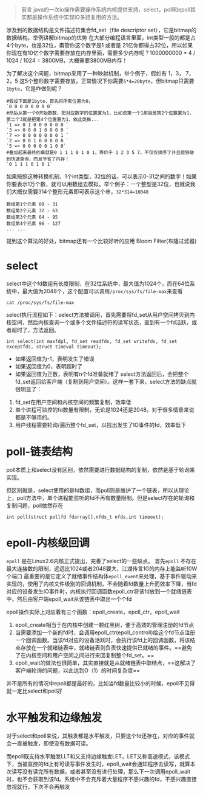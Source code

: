 > 前言 java的一次io操作需要操作系统内核提供支持，select，poll和epoll其实都是操作系统中实现IO多路复用的方法。

涉及到的数据结构是文件描述符集合fd_set（file descriptor set），它是bitmap的数据结构。举例讲解bitmap的优势
在大部分编程语言里面，int类型一般的都是占4个byte，也是32位，甭管你这个数字是1 或者是 21亿你都得占32位，所以如果你现在有10亿个数字需要存放在内存里面，需要多少内存呢？1000000000 * 4 / 1024 / 1024 = 3800MB，大概需要3800MB内存！

为了解决这个问题，bitmap采用了一种映射机制，举个例子，假如有 1，3， 7，2，5 这5个整形数字需要存放，正常情况下你需要`5*4=20byte`，但bitmap只需要`1byte`，它是咋做到呢？
```shell
#假设下面是1byte，首先将所有位置为0，
`0 0 0 0 0 0 0 0`
#然后从第一个0开始数数，把对应数字的位置置为1，比如说第一个1那就是第2个位置置为1，第二个3就是把第4个位置置为1，依此类推...
`1 => 0 1 0 0 0 0 0 0 `
`3 => 0 0 0 1 0 0 0 0 `
`7 => 0 0 0 0 0 0 0 1 `
`2 => 0 0 1 0 0 0 0 0 `
`5 => 0 0 0 0 0 1 0 0`
#叠加起来最终的串就是0 1 1 1 0 1 0 1，等价于 1 2 3 5 7，不仅仅排序了并且能够做到快速查询，而且节省了内存！
`0 1 1 1 0 1 0 1`
```

如果按照这种转换机制，1个int类型，32位的话，可以表示0-31之间的数字！如果你要表示1万个数，就可以用数组去模拟。举个例子：一个整型是32位，也就说我们大概仅需要314个整形元素即可表示这个串，`32*314=10048`
```shell
数组第1个元素 00 - 31
数组第2个元素 32 - 63
数组第3个元素 64 - 95
数组第4个元素 96 - 127
... ...
```
提到这个算法的好处，bitmap还有一个比较好听的应用 Bloom Filter(布隆过滤器)

# select

select中这个fd数组有长度限制，在32位系统中，最大值为1024个，而在64位系统中，最大值为2048个，这个配置可以调用`/proc/sys/fs/file-max`来查看
```Shell
cat /proc/sys/fs/file-max
```
select执行流程如下：select方法被调用，首先需要将fd_set从用户空间拷贝到内核空间，然后内核查询一个或多个文件描述符的读写状态，直到有一个fd活跃，或者超时了，方法返回。
```Shell
int select(int maxfdpl, fd_set readfds, fd_set writefds, fd_set exceptfds, struct timeval timeout);
```
- 如果返回值为-1，表明发生了错误
- 如果返回值为0，表明超时了
- 如果返回值为正数，表明有n个fd准备就绪了
select方法返回后，会把整个fd_set返回给客户端（复制到用户空间）。这样一套下来，select方法的缺点就很明显了：
1. fd_set在用户空间和内核空间的频繁复制，效率低
2. 单个进程可监控的fd数量有限制，无论是1024还是2048，对于很多情景来说都是不够用的。
3. 用户线程需要轮询/遍历整个fd_set，以找出发生了IO事件的fd，效率低下
# poll-链表结构

poll本质上和select没有区别，依然需要进行数据结构的复制，依然是基于轮询来实现。

但区别就是，select使用的是fd数组，而poll则是维护了一个链表，所以从理论上，poll方法中，单个进程能监听的fd不再有数量限制。但是select存在的轮询和复制问题，poll依然存在
```Shell
int poll(struct pollfd fdarray[],nfds_t nfds,int timeout);
```

# epoll-内核级回调

`epoll` 是在Linux2.6内核正式提出，完善了select的一些缺点。
首先`epoll` 不存在最大连接数的限制，远远比1024或者2048要大，江湖传言1G的内存上能监听10W个端口
最重要的是它定义了就绪事件结构体`epoll_event`来处理，基于事件驱动来实现的，使用了内核文件级别的回调机制，不会随着fd数量上升而效率下降，当fd对应的设备发生IO事件时，内核执行回调函数epoll_ctr将该fd放到一个就绪链表中，然后由客户端epoll_wait从该链表中取出一个个fd

epoll操作实际上对应着有三个函数：epoll_create，epoll_ctr，epoll_wait

1. epoll_create相当于在内核中创建一颗红黑树，便于高效的管理注册的fd节点
2. 当需要添加一个新的fd时，会调用epoll_ctr(epoll_controll)给这个fd节点注册一个回调函数。当该fd对应的设备活跃时，会执行该fd上的回调函数，将该结点存放在一个就绪链表中，就绪链表则负责快速提供已就绪的事件。==避免了在内核空间和用户空间之间进行来回复制整个fd_set。==
3. epoll_wait的做法也很简单，其实直接就是从就绪链表中取结点，==这解决了客户端轮询的问题，以此达到O（1）的时间复杂度==

并不是所有的情况中epoll都是最好的，比如当fd数量比较小的时候，epoll不见得就一定比select和poll好
# 水平触发和边缘触发

对于select和poll来说，其触发都是水平触发，只要这个fd还存在，对应的事件就会一直被触发，即使没有数据可读。

而epoll既支持水平触发LLT和又支持边缘触发LET，LET又称高速模式，该模式下，当被监控的fd上有可读写事件发生时，epoll_wait会通知程序去读写，就算本次读写没有读完所有数据，或者甚至没有进行处理，那么下一次调用epoll_wait时，也不会获取到该fd。系统中不会充斥着大量程序不感兴趣的fd，不感兴趣直接忽视就行，下次不会再触发

